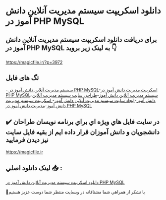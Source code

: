 # دانلود اسکریپت سیستم مدیریت آنلاین دانش آموز در PHP MySQL

## برای دریافت دانلود اسکریپت سیستم مدیریت آنلاین دانش آموز در PHP MySQL به لینک زیر بروید 👇

https://magicfile.ir/?p=3972

## تگ های فایل

-[ سیستم مدیریت آنلاین دانش آموز در PHP MySQL](https://magicfile.ir/product/%d8%a7%d8%b3%da%a9%d8%b1%db%8c%d9%be%d8%aa%d8%b3%db%8c%d8%b3%d8%aa%d9%85-%d9%85%d8%af%db%8c%d8%b1%db%8c%d8%aa-%d8%a2%d9%86%d9%84%d8%a7%db%8c%d9%86-%d8%af%d8%a7%d9%86%d8%b4-%d8%a2%d9%85%d9%88%d8%b2-php-mysql/)-[اسکریپت مدیریت دانش آموز در PHP MySQL](https://magicfile.ir/product/%d8%a7%d8%b3%da%a9%d8%b1%db%8c%d9%be%d8%aa%d8%b3%db%8c%d8%b3%d8%aa%d9%85-%d9%85%d8%af%db%8c%d8%b1%db%8c%d8%aa-%d8%a2%d9%86%d9%84%d8%a7%db%8c%d9%86-%d8%af%d8%a7%d9%86%d8%b4-%d8%a2%d9%85%d9%88%d8%b2-php-mysql/)-[سیستم مدیریت آنلاین دانش آموز](https://magicfile.ir/product/%d8%a7%d8%b3%da%a9%d8%b1%db%8c%d9%be%d8%aa%d8%b3%db%8c%d8%b3%d8%aa%d9%85-%d9%85%d8%af%db%8c%d8%b1%db%8c%d8%aa-%d8%a2%d9%86%d9%84%d8%a7%db%8c%d9%86-%d8%af%d8%a7%d9%86%d8%b4-%d8%a2%d9%85%d9%88%d8%b2-php-mysql/)-[طراحی سایت سیستم مدیریت آنلاین دانش آموز](https://magicfile.ir/product/%d8%a7%d8%b3%da%a9%d8%b1%db%8c%d9%be%d8%aa%d8%b3%db%8c%d8%b3%d8%aa%d9%85-%d9%85%d8%af%db%8c%d8%b1%db%8c%d8%aa-%d8%a2%d9%86%d9%84%d8%a7%db%8c%d9%86-%d8%af%d8%a7%d9%86%d8%b4-%d8%a2%d9%85%d9%88%d8%b2-php-mysql/)-[ایجاد سایت سیستم مدیریت آنلاین دانش آموز](https://magicfile.ir/product/%d8%a7%d8%b3%da%a9%d8%b1%db%8c%d9%be%d8%aa%d8%b3%db%8c%d8%b3%d8%aa%d9%85-%d9%85%d8%af%db%8c%d8%b1%db%8c%d8%aa-%d8%a2%d9%86%d9%84%d8%a7%db%8c%d9%86-%d8%af%d8%a7%d9%86%d8%b4-%d8%a2%d9%85%d9%88%d8%b2-php-mysql/)-[ اسکریپت سیستم مدیریت دانش آموز](https://magicfile.ir/product/%d8%a7%d8%b3%da%a9%d8%b1%db%8c%d9%be%d8%aa%d8%b3%db%8c%d8%b3%d8%aa%d9%85-%d9%85%d8%af%db%8c%d8%b1%db%8c%d8%aa-%d8%a2%d9%86%d9%84%d8%a7%db%8c%d9%86-%d8%af%d8%a7%d9%86%d8%b4-%d8%a2%d9%85%d9%88%d8%b2-php-mysql/)-[مدیریت دانش آموز در PHP MySQL ](https://magicfile.ir/product/%d8%a7%d8%b3%da%a9%d8%b1%db%8c%d9%be%d8%aa%d8%b3%db%8c%d8%b3%d8%aa%d9%85-%d9%85%d8%af%db%8c%d8%b1%db%8c%d8%aa-%d8%a2%d9%86%d9%84%d8%a7%db%8c%d9%86-%d8%af%d8%a7%d9%86%d8%b4-%d8%a2%d9%85%d9%88%d8%b2-php-mysql/)

## ✔️ در سايت فايل هاي ويژه اي براي برنامه نويسان طراحان دانشجويان و دانش آموزان قرار داده ايم از بقيه فايل سايت نيز ديدن فرماييد

https://magicfile.ir


## لينک دانلود اصلي 📥 :

[دانلود اسکریپت سیستم مدیریت آنلاین دانش آموز در PHP MySQL](https://magicfile.ir/product/%d8%a7%d8%b3%da%a9%d8%b1%db%8c%d9%be%d8%aa%d8%b3%db%8c%d8%b3%d8%aa%d9%85-%d9%85%d8%af%db%8c%d8%b1%db%8c%d8%aa-%d8%a2%d9%86%d9%84%d8%a7%db%8c%d9%86-%d8%af%d8%a7%d9%86%d8%b4-%d8%a2%d9%85%d9%88%d8%b2-php-mysql/) 


🙏با تشکر از همراهي شما مشتاقانه در وبسایت منتظر شما دوست عزیز هستیم

